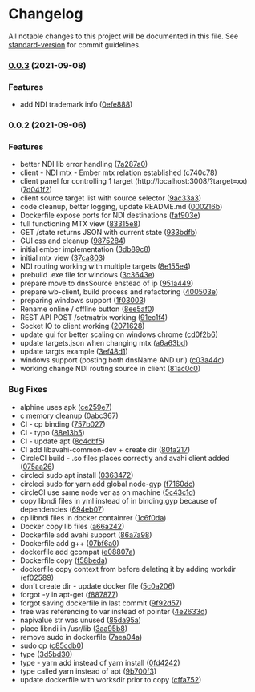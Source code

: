 # Changelog

All notable changes to this project will be documented in this file. See [standard-version](https://github.com/conventional-changelog/standard-version) for commit guidelines.

### [0.0.3](https://github.com/olzzon/ndi-ember-mtx/compare/v0.0.2...v0.0.3) (2021-09-08)


### Features

* add NDI trademark info ([0efe888](https://github.com/olzzon/ndi-ember-mtx/commit/0efe8888196b2bcf240cf992b5633f04ac2b037e))

### 0.0.2 (2021-09-06)


### Features

* better NDI lib error handling ([7a287a0](https://github.com/olzzon/ndi-ember-mtx/commit/7a287a0ee21101af3986331b78adb8b7fd87a922))
* client - NDI mtx - Ember mtx relation established ([c740c78](https://github.com/olzzon/ndi-ember-mtx/commit/c740c7880c87421e9e270616a77bff65b769d369))
* client panel for controlling 1 target (http://localhost:3008/?target=xx) ([7d041f2](https://github.com/olzzon/ndi-ember-mtx/commit/7d041f237adeb1daeae43b7a2f0f991b152a3936))
* client source target list with source selector ([9ac33a3](https://github.com/olzzon/ndi-ember-mtx/commit/9ac33a397775ad9d6e454405b1d20575c7371028))
* code cleanup, better logging, update README.md ([000216b](https://github.com/olzzon/ndi-ember-mtx/commit/000216bf370c34b4954721e670b0ae6ed9537101))
* Dockerfile expose ports for NDI destinations ([faf903e](https://github.com/olzzon/ndi-ember-mtx/commit/faf903e9f7f1b5e3be73835281ead3e1f00e67a4))
* full functioning MTX view ([83315e8](https://github.com/olzzon/ndi-ember-mtx/commit/83315e8513016cccebb1ec643a2f01ef88b9c3de))
* GET /state returns JSON with current state ([933bdfb](https://github.com/olzzon/ndi-ember-mtx/commit/933bdfbdebe37c5348c412cedf486adc28035506))
* GUI css and cleanup ([9875284](https://github.com/olzzon/ndi-ember-mtx/commit/98752845512cecb836d8ef05dde5d3db75f7fa57))
* initial ember implementation ([3db89c8](https://github.com/olzzon/ndi-ember-mtx/commit/3db89c86603b0cdaeaf1015e3f24d56b1fc2c119))
* initial mtx view ([37ca803](https://github.com/olzzon/ndi-ember-mtx/commit/37ca80364fbaf57ef9d2d33c7b9cbc4611ed1119))
* NDI routing working with multiple targets ([8e155e4](https://github.com/olzzon/ndi-ember-mtx/commit/8e155e4057d483d7a4c00d05789c566811700e61))
* prebuild .exe file for windows ([3c3643e](https://github.com/olzzon/ndi-ember-mtx/commit/3c3643e6a94b33c9790b5705baf3cd5affcf0c64))
* prepare move to dnsSource enstead of ip ([951a449](https://github.com/olzzon/ndi-ember-mtx/commit/951a449f4d40878baee3a3a2e118c5fc3bf7f20d))
* prepare wb-client, build process and refactoring ([400503e](https://github.com/olzzon/ndi-ember-mtx/commit/400503e1112ba4287cc68651a2303e71a241481b))
* preparing windows support ([1f03003](https://github.com/olzzon/ndi-ember-mtx/commit/1f030039850038b46a93ccb0d5a796487a73dbd8))
* Rename online / offline button ([8ee5af0](https://github.com/olzzon/ndi-ember-mtx/commit/8ee5af0f50d4c1c09a976575df6ffb0b4a3eb2e9))
* REST API POST /setmatrix working ([91ec1f4](https://github.com/olzzon/ndi-ember-mtx/commit/91ec1f4801c0dcd3e096f655e2533858037a3242))
* Socket IO to client working ([2071628](https://github.com/olzzon/ndi-ember-mtx/commit/207162832e9efda65d4244a4e41258a973110dac))
* update gui for better scaling on windows chrome ([cd0f2b6](https://github.com/olzzon/ndi-ember-mtx/commit/cd0f2b64c093da822cc0c4d212b98b9b7d297cb5))
* update targets.json when changing mtx ([a6a63bd](https://github.com/olzzon/ndi-ember-mtx/commit/a6a63bd8bfe286273e235738f24f34aa58071b5c))
* update targts example ([3ef48d1](https://github.com/olzzon/ndi-ember-mtx/commit/3ef48d1d08dbc27096fead9749e97d21983d6f92))
* windows support (posting both dnsName AND url) ([c03a44c](https://github.com/olzzon/ndi-ember-mtx/commit/c03a44cffb33177151776138f2ee002de19d91de))
* working change NDI routing source in client ([81ac0c0](https://github.com/olzzon/ndi-ember-mtx/commit/81ac0c00eb727971a8b06726751b4c0a56f221c0))


### Bug Fixes

* alphine uses apk ([ce259e7](https://github.com/olzzon/ndi-ember-mtx/commit/ce259e7e6af0553a29df9774a5c707b7e443e840))
* c memory cleanup ([0abc367](https://github.com/olzzon/ndi-ember-mtx/commit/0abc367784bdcdffc77cb8f9841113ebc912cd81))
* CI - cp binding ([757b027](https://github.com/olzzon/ndi-ember-mtx/commit/757b027352dd346b9f7a1f74177c45bd014bae57))
* CI - typo ([88e13b5](https://github.com/olzzon/ndi-ember-mtx/commit/88e13b5889f1d2ad2a767fe0628ff0b2ae02c729))
* CI - update apt ([8c4cbf5](https://github.com/olzzon/ndi-ember-mtx/commit/8c4cbf5ad631bea95c60ecba85e74fa71eb0aa7c))
* CI add libavahi-common-dev + create dir ([80fa217](https://github.com/olzzon/ndi-ember-mtx/commit/80fa217649f380d42b43feefe7adb6919bd2eb3f))
* CircleCI build - .so files places correctly and avahi client added ([075aa26](https://github.com/olzzon/ndi-ember-mtx/commit/075aa261d2e5ab2a61d3c357c0fb3d675c759e4d))
* circleci sudo apt install ([0363472](https://github.com/olzzon/ndi-ember-mtx/commit/0363472785208a299b34817de978f96567ecce3e))
* circleci sudo for yarn add global node-gyp ([f7160dc](https://github.com/olzzon/ndi-ember-mtx/commit/f7160dc72a1a90d769f0e354fb332aaaed092169))
* circleCI use same node ver as on machine ([5c43c1d](https://github.com/olzzon/ndi-ember-mtx/commit/5c43c1d4aabd7d186750ef06ce430347546d59bd))
* copy libndi files in yml instead of in binding.gyp because of dependencies ([694eb07](https://github.com/olzzon/ndi-ember-mtx/commit/694eb074414c28e16f20823cc078eb60d871a974))
* cp libndi files in docker containrer ([1c6f0da](https://github.com/olzzon/ndi-ember-mtx/commit/1c6f0da2c994bdb7d3a10a63736ec33242c7623b))
* Docker copy lib files ([a66a242](https://github.com/olzzon/ndi-ember-mtx/commit/a66a242d6ab9a0dd24a221a88a003be9e4bf31fd))
* Dockerfile add avahi support ([86a7a98](https://github.com/olzzon/ndi-ember-mtx/commit/86a7a9869967eb119714a67f01efd6e1fc6f0d62))
* Dockerfile add g++ ([07bf6a0](https://github.com/olzzon/ndi-ember-mtx/commit/07bf6a0cdab45dc12435284fc1f90d356974cefd))
* dockerfile add gcompat ([e08807a](https://github.com/olzzon/ndi-ember-mtx/commit/e08807ac8a6c7042877605d0506147a99a03dd37))
* Dockerfile copy ([f58beda](https://github.com/olzzon/ndi-ember-mtx/commit/f58beda7c43c6cd00c18ea2f7ada46af80d4a1cb))
* dockerfile copy context from before deleting it by adding workdir ([ef02589](https://github.com/olzzon/ndi-ember-mtx/commit/ef025890f9dbd6139f99f9ec2f1ef8afaa79712d))
* don´t create dir - update docker file ([5c0a206](https://github.com/olzzon/ndi-ember-mtx/commit/5c0a2067d79fe9876bd5c6eca7dc06c67f76e059))
* forgot -y in apt-get ([f887877](https://github.com/olzzon/ndi-ember-mtx/commit/f8878772880c358ca844a477c0fdf1eaaedf9967))
* forgot saving dockerfile in last commit ([9f92d57](https://github.com/olzzon/ndi-ember-mtx/commit/9f92d57828e7faa035f397e91328d340f29cf47d))
* free was referencing to var instead of pointer ([4e2633d](https://github.com/olzzon/ndi-ember-mtx/commit/4e2633dda53538139e1bf65a44a7e2c8bea9453c))
* napivalue str was unused ([85da95a](https://github.com/olzzon/ndi-ember-mtx/commit/85da95a534affb416494dc8702a47676430b0784))
* place libndi in /usr/lib ([3aa95b8](https://github.com/olzzon/ndi-ember-mtx/commit/3aa95b839356dc5d84562760b32290af61bd664c))
* remove sudo in dockerfile ([7aea04a](https://github.com/olzzon/ndi-ember-mtx/commit/7aea04a534011ed32f1b9c1f6ea46d708006bfa4))
* sudo cp ([c85cdb0](https://github.com/olzzon/ndi-ember-mtx/commit/c85cdb0f6f9ebf85ec8baac6f66de06e33abc64d))
* type ([3d5bd30](https://github.com/olzzon/ndi-ember-mtx/commit/3d5bd303742a64dc61bcb9de8a2eeade099f9254))
* type - yarn add instead of yarn install ([0fd4242](https://github.com/olzzon/ndi-ember-mtx/commit/0fd42420a3516c145ab25031e708d953f86f6ce6))
* type called yarn instead of apt ([9b700f3](https://github.com/olzzon/ndi-ember-mtx/commit/9b700f30851e57783c81dd5397f549b4cfe73d64))
* update dockerfile with worksdir prior to copy ([cffa752](https://github.com/olzzon/ndi-ember-mtx/commit/cffa752ff9f715bde7633e3a5352d95799232943))
